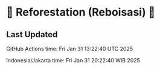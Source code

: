 
# 🌳 Reforestation (Reboisasi) 🌲

## Last Updated

GitHub Actions time: Fri Jan 31 13:22:40 UTC 2025

Indonesia/Jakarta time: Fri Jan 31 20:22:40 WIB 2025
